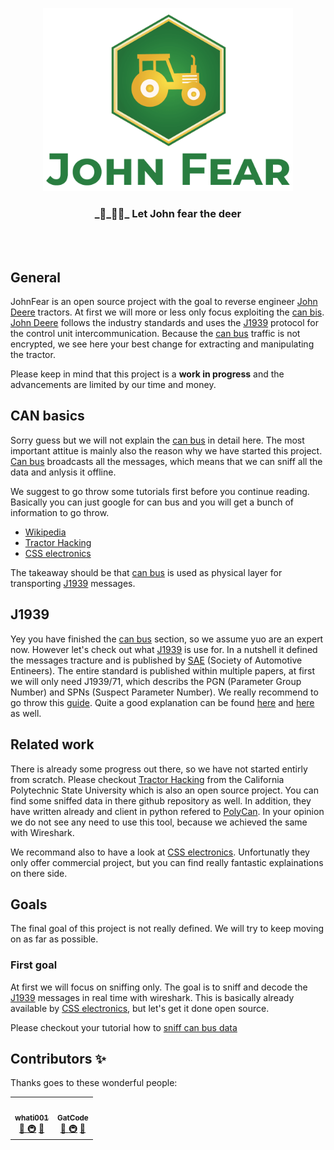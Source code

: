 <p align="center">
  <img width="400" src="assets/logo.png">
  <h3 align="center">_🦌_🚜💨_ Let John fear the deer</h3>
</p>
<br><br>

## General
JohnFear is an open source project with the goal to reverse engineer [John Deere][1] tractors. At first we will more or less only focus exploiting the [can bis][2]. [John Deere][1] follows the industry standards and uses the [J1939][9] protocol for the control unit intercommunication. Because the [can bus][2] traffic is not encrypted, we see here your best change for extracting and manipulating the tractor.

Please keep in mind that this project is a **work in progress** and the advancements are limited by our time and money.

## CAN basics
Sorry guess but we will not explain the [can bus][2] in detail here. The most important attitue is mainly also the reason why we have started this project. [Can bus][2] broadcasts all the messages, which means that we can sniff all the data and anlysis it offline.

We suggest to go throw some tutorials first before you continue reading. Basically you can just google for can bus and you will get a bunch of information to go throw.
* [Wikipedia][2]
* [Tractor Hacking][5]
* [CSS electronics][8]

The takeaway should be that [can bus][2] is used as physical layer for transporting [J1939][9] messages.

## J1939
Yey you have finished the [can bus][2] section, so we assume yuo are an expert now. However let's check out what [J1939][9] is use for. In a nutshell it defined the messages tracture and is published by [SAE][10] (Society of Automotive Entineers). The entire standard is published within multiple papers, at first we will only need J1939/71, which describs the PGN (Parameter Group Number) and SPNs (Suspect Parameter Number). We really recommend to go throw this [guide](https://www.csselectronics.com/screen/page/simple-intro-j1939-explained).
Quite a good explanation can be found [here][11] and [here][12] as well.

## Related work
There is already some progress out there, so we have not started entirly from scratch. Please checkout [Tractor Hacking][5] from the California Polytechnic State University which is also an open source project. You can find some sniffed data in there github repository as well. In addition, they have written already and client in python refered to [PolyCan][6]. In your opinion we do not see any need to use this tool, because we achieved the same with Wireshark.

We recommand also to have a look at [CSS electronics][8]. Unfortunatly they only offer commercial project, but you can find really fantastic explainations on there side.

## Goals
The final goal of this project is not really defined. We will try to keep moving on as far as possible.

###  First goal
At first we will focus on sniffing only. The goal is to sniff and decode the [J1939][9] messages in real time with wireshark. This is basically already available by [CSS electronics][8], but let's get it done open source.

Please checkout your tutorial how to [sniff can bus data](./docs/howToCapture.md)

## Contributors ✨

Thanks goes to these wonderful people:

<!-- ALL-CONTRIBUTORS-LIST:START - Do not remove or modify this section -->
<!-- prettier-ignore-start -->
<!-- markdownlint-disable -->
<table>
  <tr>
    <td align="center"><a href="https://github.com/whati001"><img src="https://avatars3.githubusercontent.com/u/16085873?s=460&v=4" width="100px;" alt=""/><br /><sub><b>whati001</b></sub></a><br /><a href="#question" title="Answering Questions">💬 </a><a href="#infrastructure" title="Infrastructure (Hosting, Build-Tools, etc)">🚇</a> <a href="#maintenance" title="Maintenance">🚧</a></td>
    <td align="center"><a href="https://github.com/GatCode"><img src="https://avatars1.githubusercontent.com/u/19287308?s=460&u=602e33f36c7705518e703051725f3accb767a587&v=4" width="100px;" alt=""/><br /><sub><b>GatCode</b></sub></a><br /><a href="#question" title="Answering Questions">💬 </a><a href="#infrastructure" title="Infrastructure (Hosting, Build-Tools, etc)">🚇</a> <a href="#maintenance" title="Maintenance">🚧</a></td>
  </tr>
</table>

[1]: (https://www.deere.com/en/index.html)
[2]: (https://en.wikipedia.org/wiki/CAN_bus)
[3]: (https://github.com/GatCode)
[4]: (https://github.com/whati001)
[5]: (https://tractorhacking.github.io/)
[6]: (https://github.com/TractorHacking/PolyCAN)
[7]: (https://www.wireshark.org/)
[8]: (https://www.csselectronics.com/screen/overview)
[9]: (https://en.wikipedia.org/wiki/SAE_J1939)
[10]: (https://www.sae.org/)
[11]: (https://obd2allinone.com/products/j1939-t2adap.asp)
[12]: (https://copperhilltech.com/a-brief-introduction-to-the-sae-j1939-protocol/)
